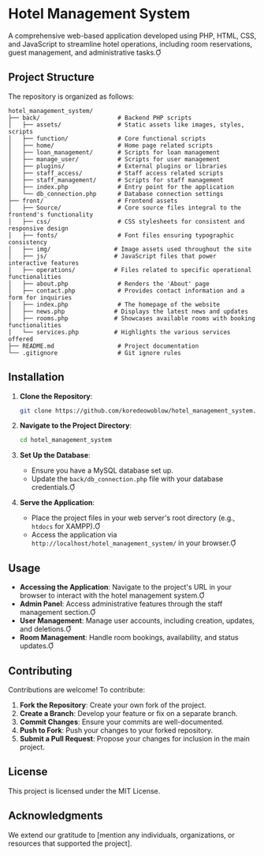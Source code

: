 
# Hotel Management System

A comprehensive web-based application developed using PHP, HTML, CSS, and JavaScript to streamline hotel operations, including room reservations, guest management, and administrative tasks.

## Project Structure

The repository is organized as follows:

```
hotel_management_system/
├── back/                      # Backend PHP scripts
│   ├── assets/                # Static assets like images, styles, scripts
│   ├── function/              # Core functional scripts
│   ├── home/                  # Home page related scripts
│   ├── loan_management/       # Scripts for loan management
│   ├── manage_user/           # Scripts for user management
│   ├── plugins/               # External plugins or libraries
│   ├── staff_access/          # Staff access related scripts
│   ├── staff_management/      # Scripts for staff management
│   ├── index.php              # Entry point for the application
│   └── db_connection.php      # Database connection settings
├── front/                     # Frontend assets
│   ├── Source/                # Core source files integral to the frontend's functionality
│   ├── css/                   # CSS stylesheets for consistent and responsive design
│   ├── fonts/                 # Font files ensuring typographic consistency
│   ├── img/                  # Image assets used throughout the site
│   ├── js/                   # JavaScript files that power interactive features
│   ├── operations/           # Files related to specific operational functionalities
│   ├── about.php              # Renders the 'About' page
│   ├── contact.php            # Provides contact information and a form for inquiries
│   ├── index.php              # The homepage of the website
│   ├── news.php              # Displays the latest news and updates
│   ├── rooms.php             # Showcases available rooms with booking functionalities
│   └── services.php          # Highlights the various services offered
├── README.md                  # Project documentation
└── .gitignore                 # Git ignore rules
```

## Installation

1. **Clone the Repository**:
   ```bash
   git clone https://github.com/koredeowoblow/hotel_management_system.git
   ```

2. **Navigate to the Project Directory**:
   ```bash
   cd hotel_management_system
   ```

3. **Set Up the Database**:
   - Ensure you have a MySQL database set up.
   - Update the `back/db_connection.php` file with your database credentials.

4. **Serve the Application**:
   - Place the project files in your web server's root directory (e.g., `htdocs` for XAMPP).
   - Access the application via `http://localhost/hotel_management_system/` in your browser.

## Usage

- **Accessing the Application**: Navigate to the project's URL in your browser to interact with the hotel management system.
- **Admin Panel**: Access administrative features through the staff management section.
- **User Management**: Manage user accounts, including creation, updates, and deletions.
- **Room Management**: Handle room bookings, availability, and status updates.

## Contributing

Contributions are welcome! To contribute:

1. **Fork the Repository**: Create your own fork of the project.
2. **Create a Branch**: Develop your feature or fix on a separate branch.
3. **Commit Changes**: Ensure your commits are well-documented.
4. **Push to Fork**: Push your changes to your forked repository.
5. **Submit a Pull Request**: Propose your changes for inclusion in the main project.

## License

This project is licensed under the MIT License. 

## Acknowledgments

We extend our gratitude to [mention any individuals, organizations, or resources that supported the project].
